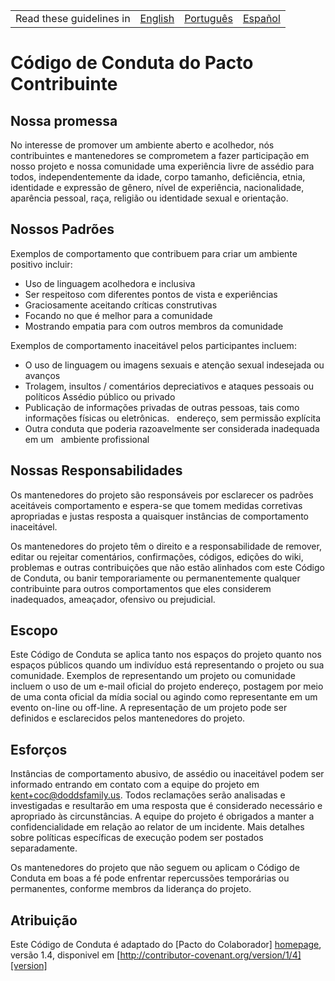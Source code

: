 <table>
    <tr>
        <!-- Do not translate this table -->
        <td> Read these guidelines in </td>
        <td><a href="/other/CODE_OF_CONDUCT.md">English</a></td>
        <td><a href="/docs/pt-BR/other/CODE_OF_CONDUCT.md">Português</a></td>
        <td><a href="/docs/es-ES/other/CODE_OF_CONDUCT.md">Español</a></td>
    </tr>
</table>

# Código de Conduta do Pacto Contribuinte

## Nossa promessa

No interesse de promover um ambiente aberto e acolhedor, nós
contribuintes e mantenedores se comprometem a fazer participação em nosso projeto e
nossa comunidade uma experiência livre de assédio para todos, independentemente da idade, corpo
tamanho, deficiência, etnia, identidade e expressão de gênero, nível de experiência,
nacionalidade, aparência pessoal, raça, religião ou identidade sexual e
orientação.

## Nossos Padrões

Exemplos de comportamento que contribuem para criar um ambiente positivo
incluir:

* Uso de linguagem acolhedora e inclusiva
* Ser respeitoso com diferentes pontos de vista e experiências
* Graciosamente aceitando críticas construtivas
* Focando no que é melhor para a comunidade
* Mostrando empatia para com outros membros da comunidade

Exemplos de comportamento inaceitável pelos participantes incluem:

* O uso de linguagem ou imagens sexuais e atenção sexual indesejada ou
avanços
* Trolagem, insultos / comentários depreciativos e ataques pessoais ou políticos
Assédio público ou privado
* Publicação de informações privadas de outras pessoas, tais como informações físicas ou eletrônicas.
  endereço, sem permissão explícita
* Outra conduta que poderia razoavelmente ser considerada inadequada em um
  ambiente profissional

## Nossas Responsabilidades

Os mantenedores do projeto são responsáveis ​​por esclarecer os padrões aceitáveis
comportamento e espera-se que tomem medidas corretivas apropriadas e justas
resposta a quaisquer instâncias de comportamento inaceitável.

Os mantenedores do projeto têm o direito e a responsabilidade de remover, editar ou
rejeitar comentários, confirmações, códigos, edições do wiki, problemas e outras contribuições
que não estão alinhados com este Código de Conduta, ou banir temporariamente ou
permanentemente qualquer contribuinte para outros comportamentos que eles considerem inadequados,
ameaçador, ofensivo ou prejudicial.

## Escopo

Este Código de Conduta se aplica tanto nos espaços do projeto quanto nos espaços públicos
quando um indivíduo está representando o projeto ou sua comunidade. Exemplos de
representando um projeto ou comunidade incluem o uso de um e-mail oficial do projeto
endereço, postagem por meio de uma conta oficial da mídia social ou agindo como
representante em um evento on-line ou off-line. A representação de um projeto pode ser
definidos e esclarecidos pelos mantenedores do projeto.

## Esforços

Instâncias de comportamento abusivo, de assédio ou inaceitável podem ser
informado entrando em contato com a equipe do projeto em kent+coc@doddsfamily.us. Todos
reclamações serão analisadas e investigadas e resultarão em uma resposta que
é considerado necessário e apropriado às circunstâncias. A equipe do projeto é
obrigados a manter a confidencialidade em relação ao relator de um incidente.
Mais detalhes sobre políticas específicas de execução podem ser postados separadamente.

Os mantenedores do projeto que não seguem ou aplicam o Código de Conduta em boas
a fé pode enfrentar repercussões temporárias ou permanentes, conforme
membros da liderança do projeto.

## Atribuição

Este Código de Conduta é adaptado do [Pacto do Colaborador] [homepage], versão 1.4,
disponivel em [http://contributor-covenant.org/version/1/4][version]

[homepage]: http://contributor-covenant.org
[version]: http://contributor-covenant.org/version/1/4/